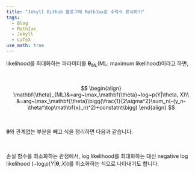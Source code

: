 ```yaml
---
title: "Jekyll Github 블로그에 MathJax로 수학식 표시하기"
tags:
  - Blog
  - MathJax
  - Jekyll
  - LaTeX
use_math: true
---
```


likelihood를 최대화하는 파라미터를 $\mathbf{\theta}_{ML}$(ML: maximum likelihood)이라고 하면,
 
<br>

$$
\begin{align}
\mathbf{\theta}_{ML}&=arg~\max_\mathbf{\theta}~log~p(Y|\theta, X)\\
&=arg~\max_\mathbf{\theta}\bigg(\frac{1}{2\sigma^2}\sum_n(-(y_n-\theta^\top\mathbf{x}_n)^2)+constatnt\bigg)
\end{align}
$$
 
<br>

$\mathbf{\theta}$와 관계없는 부분을 빼고 식을 정리하면 다음과 같습니다.
 
<br>

손실 함수를 최소화하는 관점에서, log likelihood를 최대화하는 대신 negative log likelihood $(-\log p(Y|\mathbf{\theta}, X))$를 최소화하는 식으로 나타내기도 합니다.
